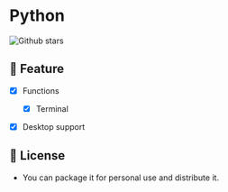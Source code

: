 # Python
![Github stars](https://img.shields.io/github/stars/Samderbol/python.svg)

## 🔖 Feature
- [x] Functions
  - [x]  Terminal
- [x] Desktop support


## 📝 License
- You can package it for personal use and distribute it. 
